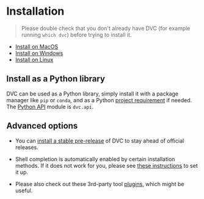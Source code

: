 # Installation

> Please double check that you don't already have DVC (for example running
> `which dvc`) before trying to install it.

- [Install on MacOS](/doc/install/macos)
- [Install on Windows](/doc/install/windows)
- [Install on Linux](/doc/install/linux)

## Install as a Python library

DVC can be used as a Python library, simply install it with a package manager
like `pip` or `conda`, and as a Python
[project requirement](https://pip.pypa.io/en/latest/user_guide/#requirements-files)
if needed. The [Python API](/doc/api-reference) module is `dvc.api`.

## Advanced options

- You can [install a stable pre-release](/doc/install/pre-release) of DVC to
  stay ahead of official releases.

- Shell completion is automatically enabled by certain installation methods. If
  it does not work for you, please see
  [these instructions](/doc/install/completion) to set it up.

- Please also check out these 3rd-party tool [plugins](/doc/install/plugins),
  which might be useful.
